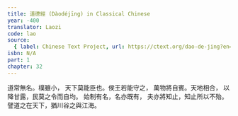 ```yaml
---
title: 道德經 (Dàodéjīng) in Classical Chinese
year: -400
translator: Laozi
code: lao
source:
  { label: Chinese Text Project, url: https://ctext.org/dao-de-jing?en=off }
isbn: N/A
part: 1
chapter: 32
---
```


道常無名。樸雖小，
天下莫能臣也。侯王若能守之，
萬物將自賓。天地相合，
以降甘露，民莫之令而自均。
始制有名，名亦既有，
夫亦將知止，知止所以不殆。
譬道之在天下，猶川谷之與江海。

